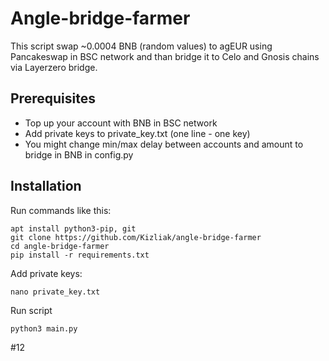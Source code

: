 # Angle-bridge-farmer
This script swap ~0.0004 BNB (random values) to agEUR using Pancakeswap in BSC network and than bridge it to Celo and Gnosis chains via Layerzero bridge.

## Prerequisites

- Top up your account with BNB in BSC network
- Add private keys to private_key.txt (one line - one key)
- You might change min/max delay between accounts and amount to bridge in BNB in config.py

## Installation

Run commands like this:

```
apt install python3-pip, git
git clone https://github.com/Kizliak/angle-bridge-farmer
cd angle-bridge-farmer
pip install -r requirements.txt
```

Add private keys:

```
nano private_key.txt
```

Run script
```
python3 main.py
```
#12
